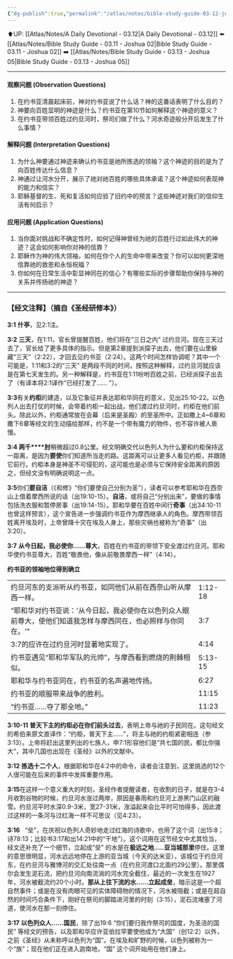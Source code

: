 ```yaml
---
{"dg-publish":true,"permalink":"/atlas/notes/bible-study-guide-03-12-joshua-03/","noteIcon":""}
---
```


⬆️UP: [[Atlas/Notes/A Daily Devotional - 03.12\|A Daily Devotional - 03.12]]
⬅️ [[Atlas/Notes/Bible Study Guide - 03.11 - Joshua 02\|Bible Study Guide - 03.11 - Joshua 02]]
➡️ [[Atlas/Notes/Bible Study Guide - 03.13 - Joshua 05\|Bible Study Guide - 03.13 - Joshua 05]] 

---

#### 观察问题 (Observation Questions)

1. 在约书亚清晨起床前，神对约书亚说了什么话？神的这番话表明了什么目的？
2. 神要向百姓显明的神迹是什么？约书亚在第10节如何解释这个神迹的意义？
3. 在约书亚带领百姓过约旦河时，祭司们做了什么？河水奇迹般分开后发生了什么事情？

#### 解释问题 (Interpretation Questions)

1. 为什么神要通过神迹来确认约书亚是祂所拣选的领袖？这个神迹的目的是为了向百姓传达什么信息？
2. 神通过让河水分开，展示了祂对祂百姓的哪些具体承诺？这个神迹如何表现神的能力和信实？
3. 耶稣基督的生、死和复活如何应验了旧约中的预言？这些神迹对我们的信仰生活有何启示？

#### 应用问题 (Application Questions)

1. 当你面对挑战和不确定性时，如何记得神曾经为祂的百姓行过如此伟大的神迹？这会如何影响你对神的信靠？
2. 耶稣作为神的伟大领袖，如何在你个人的生命中带来改变？你可以如何更深地信靠祂的救恩和永恒祝福？
3. 你如何在日常生活中彰显神同在的信心？有哪些实际的步骤帮助你保持与神的关系并传扬祂的神迹？
---
### 【经文注释】（摘自《圣经研修本》）

**3:1** **什亭**，见2:1注。

**3:2** **三天**，在1:11，官长曾提醒百姓，他们将在“三日之内” 过约旦河。现在三天过去了，官长给了更多具体的指示。但是第2章提到派探子出去，他们要在山里躲藏“三天”（2:22），才回去见约书亚（2:24）。这两个时间怎样协调呢？其中一个可能是，1:11和3:2的“三天” 是两段不同的时间，按照这种解释，过约旦河就应该是在第七天发生的。另一种解释是，约书亚在1:11吩咐百姓之前，已经派探子出去了（有译本将2:1译作“已经打发了…… ”）。

**3:3**有关**约柜**的建造，以及它象征并表达耶和华同在的意义，见出25:10-22。以色列人出去打仗的时候，会带着约柜一起出战，他们渡过约旦河时，约柜在他们前头。除此以外，约柜通常放在会幕（后来是圣殿）的至圣所中。正如撒上4~6章和撒下6章等经文的生动描绘那样，约不是一个带有魔力的物件，也不容许被人亵慢。

**3:4 两千****肘**稍微超过0.8公里。经文明确交代以色列人为什么要和约柜保持这一距离，是因为**要使**你们知道所当走的路。这距离可以让更多人看见约柜，并跟随它前行。约柜本身是神圣不可侵犯的，这可能也是必须与它保持安全距离的原因之，但经文没有明确说明这一点。

**3:5**你们**要自洁**（《和修》“你们要使自己分别为圣”），读者可以参考耶和华在西奈山上借着摩西所说的话（出19:10-15）。**自洁**，或将自己“分别出来”，要做的事情包括洗衣服和暂停房事（出19:14-15）。耶和华要在百姓中间行**奇事**（出34:10-11也曾这样预言），这个宣告进一步强调约书亚作为摩西继承人的角色。摩西带领百姓离开埃及时，上帝曾降十灾在埃及人身上，那些灾祸也被称为“奇事”（出3:20）。

**3:7** **从今日起，我必使你……尊大**，百姓在约书亚的带领下安全渡过约旦河。耶和华使约书亚尊大，百姓“敬畏他，像从前敬畏摩西一样”（4:14）。

**约书亚的领袖地位得到确立**

|   |   |
|---|---|
|约旦河东的支派听从约书亚，如同他们从前在西奈山听从摩西一样。|1:12-18|
|“耶和华对约书亚说：'从今日起，我必使你在以色列众人眼前尊大，使他们知道我怎样与摩西同在，也必照样与你同在。'”|3:7|
|3:7的应许在过约旦河时显著地实现了。|4:14|
|约书亚遇见“耶和华军队的元帅”，与摩西看到燃烧的荆棘相似。|5:13-15|
|耶和华与约书亚同在，约书亚的名声遍地传扬。|6:27|
|约书亚的顺服带来战争的胜利。|11:15|
|“约书亚……夺了那全地。”|11:23|

**3:10-11** **普天下主的约柜必在你们前头过去**，表明上帝与祂的子民同在。这句经文的希伯来原文直译作：“约柜，普天下主……”，将主与祂的约柜紧密相连（参3:13）。上帝将赶出这里列出的七族人，申7:1形容他们是“共七国的民，都比你强大”，其中几国也出现在《圣经》以外的文献中。

**3:12** **拣选十二个人**，根据耶和华在4:2中的命令，读者会注意到，这里挑选的12个人很可能在后来的事件中发挥重要作用。

**3:15**在这样一个意义重大的时刻，圣经作者提醒读者，在收割的日子，就是在3-4月收割谷物的时候，约旦河水涨过两岸，原因是春雨和约旦河上游黑门山区的融雪。约旦河平时水深0.9-3米，宽27-31米，涨溢起来会比平时可怕得多，因此渡过这样的一条河与过红海一样不可思议（见4:23）。

**3:16**   “垒”，在庆祝以色列人奇妙地走过红海的诗歌中，也用了这个词（出15:8；诗78:13；比较书3:17和出14:21中的“干地”）。这个词用在这节经文中尤其恰当，经文还补充了一个细节，立起成“垒” 的水是在**极远之地…..亚当城那里**停住。这里的意思很明显，河水远远地停在上游的亚当城（今天的达米亚），该城位于约旦河东，在约旦河与雅博河的交汇处往南一点（在约旦河渡口北面约29公里）。那里偶尔会发生泥石流，把约旦河向南流淌的河水完全截住，最近的一次发生在1927年，河水被截流约20个小时。**那从上往下流的水……立起成垒**，暗示这是一个超自然事件；或是在没有肉眼可见的实体障碍物的情况下，河水被阻截；或是在超自然的时间巧合条件下，刚好在祭司的脚踏进河里的时刻（3:15），泥石流堵塞了河道，使河水在那一刻停住。

**3:17** **以色列众人……国民**，除了出19:6 “你们要归我作祭司的国度，为圣洁的国民” 等经文的预告，以及耶和华应许亚伯拉罕要使他成为“大国”（创12:2）以外，之前《圣经》从未称呼以色列为“国”。在埃及和旷野的时候，以色列被称为一个“族”；现在他们正在进入迦南地，“国” 这个词开始用在他们身上。